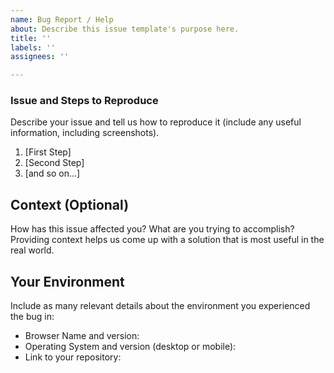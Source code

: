 ```yaml
---
name: Bug Report / Help
about: Describe this issue template's purpose here.
title: ''
labels: ''
assignees: ''

---
```


### Issue and Steps to Reproduce
 Describe your issue and tell us how to reproduce it (include any useful information, including screenshots).

1. [First Step]
2. [Second Step]
3. [and so on...]

## Context (Optional)
How has this issue affected you? What are you trying to accomplish? Providing context helps us come up with a solution that is most useful in the real world.

## Your Environment
Include as many relevant details about the environment you experienced the bug in:
* Browser Name and version:
* Operating System and version (desktop or mobile):
* Link to your repository:
